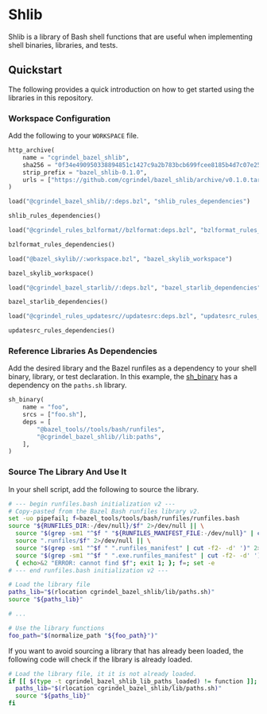 # Shlib 

Shlib is a library of Bash shell functions that are useful when implementing shell binaries, libraries, and tests.


## Quickstart

The following provides a quick introduction on how to get started using the libraries in this
repository.

###  Workspace Configuration

Add the following to your `WORKSPACE` file.

```python
http_archive(
    name = "cgrindel_bazel_shlib",
    sha256 = "0f34e490950338894851c1427c9a2b783bcb699fcee8185b4d7c07e253923f67",
    strip_prefix = "bazel_shlib-0.1.0",
    urls = ["https://github.com/cgrindel/bazel_shlib/archive/v0.1.0.tar.gz"],
)

load("@cgrindel_bazel_shlib//:deps.bzl", "shlib_rules_dependencies")

shlib_rules_dependencies()

load("@cgrindel_rules_bzlformat//bzlformat:deps.bzl", "bzlformat_rules_dependencies")

bzlformat_rules_dependencies()

load("@bazel_skylib//:workspace.bzl", "bazel_skylib_workspace")

bazel_skylib_workspace()

load("@cgrindel_bazel_starlib//:deps.bzl", "bazel_starlib_dependencies")

bazel_starlib_dependencies()

load("@cgrindel_rules_updatesrc//updatesrc:deps.bzl", "updatesrc_rules_dependencies")

updatesrc_rules_dependencies()
```

### Reference Libraries As Dependencies

Add the desired library and the Bazel runfiles as a dependency to your shell binary, library, or
test declaration. In this example, the
[sh_binary](https://docs.bazel.build/versions/main/be/shell.html#sh_binary) has a dependency on the
`paths.sh` library.

```python
sh_binary(
    name = "foo",
    srcs = ["foo.sh"],
    deps = [
        "@bazel_tools//tools/bash/runfiles",
        "@cgrindel_bazel_shlib//lib:paths",
    ],
)
```

### Source The Library And Use It

In your shell script, add the following to source the library. 

```sh
# --- begin runfiles.bash initialization v2 ---
# Copy-pasted from the Bazel Bash runfiles library v2.
set -uo pipefail; f=bazel_tools/tools/bash/runfiles/runfiles.bash
source "${RUNFILES_DIR:-/dev/null}/$f" 2>/dev/null || \
  source "$(grep -sm1 "^$f " "${RUNFILES_MANIFEST_FILE:-/dev/null}" | cut -f2- -d' ')" 2>/dev/null || \
  source ".runfiles/$f" 2>/dev/null || \
  source "$(grep -sm1 "^$f " ".runfiles_manifest" | cut -f2- -d' ')" 2>/dev/null || \
  source "$(grep -sm1 "^$f " ".exe.runfiles_manifest" | cut -f2- -d' ')" 2>/dev/null || \
  { echo>&2 "ERROR: cannot find $f"; exit 1; }; f=; set -e
# --- end runfiles.bash initialization v2 ---

# Load the library file
paths_lib="$(rlocation cgrindel_bazel_shlib/lib/paths.sh)"
source "${paths_lib}"

# ...

# Use the library functions
foo_path="$(normalize_path "${foo_path}")"
```

If you want to avoid sourcing a library that has already been loaded, the following code will check
if the library is already loaded.

```sh
# Load the library file, it it is not already loaded.
if [[ $(type -t cgrindel_bazel_shlib_lib_paths_loaded) != function ]]; then
  paths_lib="$(rlocation cgrindel_bazel_shlib/lib/paths.sh)"
  source "${paths_lib}"
fi
```
